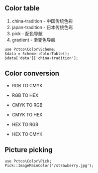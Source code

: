 ## Color table
1. china-tradition - 中国传统色彩
2. japan-tradition - 日本传统色彩
3. pick - 配色导航
4. gradient - 渐变色导航

```
use Pctco\Color\Scheme;
$data = Scheme::ColorTable();
$data['data']['china-tradition'];
```

## Color conversion
- RGB TO CMYK
- RGB TO HEX

- CMYK TO RGB
- CMYK TO HEX

- HEX TO RGB
- HEX TO CMYK


## Picture picking
```
use Pctco\Color\Pick;
Pick::ImageMainColor('/strawberry.jpg');
```
